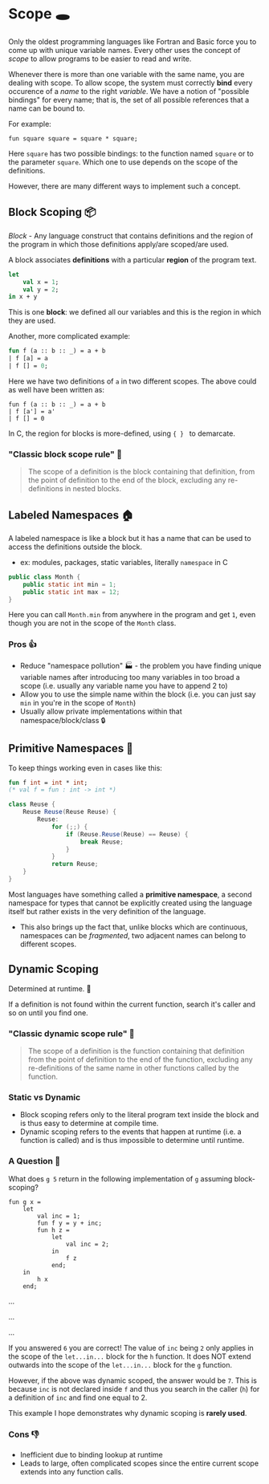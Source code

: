 # Scope 🕳 

Only the oldest programming languages like Fortran and Basic force you to come up with unique variable names. Every other uses the concept of *scope* to allow programs to be easier to read and write.

Whenever there is more than one variable with the same name, you are dealing with scope. To allow scope, the system must correctly **bind** every occurence of a *name* to the right *variable*. We have a notion of "possible bindings" for every name; that is, the set of all possible references that a name can be bound to.

For example:

```
fun square square = square * square;
```

Here `square` has two possible bindings: to the function named `square` or to the parameter `square`. Which one to use depends on the scope of the definitions.

However, there are many different ways to implement such a concept.

## Block Scoping 📦 

*Block* - Any language construct that contains definitions and the region of the program in which those definitions apply/are scoped/are used.

A block associates **definitions** with a particular **region** of the program text.

```ocaml
let
	val x = 1;
	val y = 2;
in x + y
```

This is one **block**: we defined all our variables and this is the region in which they are used.

Another, more complicated example:

```ocaml
fun f (a :: b :: _) = a + b
| f [a] = a
| f [] = 0;
```

Here we have two definitions of `a` in two different scopes.  The above could as well have been written as:

```
fun f (a :: b :: _) = a + b
| f [a'] = a'
| f [] = 0
```



In C, the region for blocks is more-defined, using `{ } ` to demarcate.

### "Classic block scope rule" 📜 

> The scope of a definition is the block containing that definition, from the point of definition to the end of the block, excluding any re-definitions in nested blocks.

## Labeled Namespaces 🏠 

A labeled namespace is like a block but it has a name that can be used to access the definitions outside the block.

- ex: modules, packages, static variables, literally `namespace` in C

```java
public class Month {
    public static int min = 1;
    public static int max = 12;
}
```

Here you can call `Month.min` from anywhere in the program and get `1`, even though you are not in the scope of the `Month` class.

### Pros 👍 

- Reduce "namespace pollution" 🏭 - the problem you have finding unique variable names after introducing too many variables in too broad a scope (i.e. usually any variable name you have to append 2 to)
- Allow you to use the simple name within the block (i.e. you can just say `min` in you're in the scope of `Month`)
- Usually allow private implementations within that namespace/block/class 🔒 

## Primitive Namespaces 🧱 

To keep things working even in cases like this:

```ocaml
fun f int = int * int;
(* val f = fun : int -> int *)
```

```java
class Reuse {
    Reuse Reuse(Reuse Reuse) {
        Reuse:
        	for (;;) {
                if (Reuse.Reuse(Reuse) == Reuse) {
                    break Reuse;
                }
        	}
        	return Reuse;
    }
}
```

Most languages have something called a **primitive namespace**, a second namespace for types that cannot be explicitly created using the language itself but rather exists in the very definition of the language.

- This also brings up the fact that, unlike blocks which are continuous, namespaces can be *fragmented*, two adjacent names can belong to different scopes.

## Dynamic Scoping

Determined at runtime. 🏃 

If a definition is not found within the current function, search it's caller and so on until you find one.

### "Classic dynamic scope rule" 📜 

> The scope of a definition is the function containing that definition from the point of definition to the end of the function, excluding any re-definitions of the same name in other functions called by the function.

### Static vs Dynamic

- Block scoping refers only to the literal program text inside the block and is thus easy to determine at compile time.
- Dynamic scoping refers to the events that happen at runtime (i.e. a function is called) and is thus impossible to determine until runtime.

### A Question 👀 

What does `g 5` return in the following implementation of `g` assuming block-scoping?

```
fun g x =
	let
		val inc = 1;
		fun f y = y + inc;
		fun h z =
			let
				val inc = 2;
			in
				f z
			end;
	in
		h x
	end;
```

...

...

...

If you answered `6` you are correct! The value of `inc` being `2` only applies in the scope of the `let...in...` block for the `h` function. It does NOT extend outwards into the scope of the `let...in...` block for the `g` function.

However, if the above was dynamic scoped, the answer would be `7`. This is because `inc` is not declared inside `f` and thus you search in the caller (`h`) for a definition of `inc` and find one equal to 2.

This example I hope demonstrates why dynamic scoping is **rarely used**.

### Cons 👎 

- Inefficient due to binding lookup at runtime
- Leads to large, often complicated scopes since the entire current scope extends into any function calls.